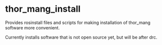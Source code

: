 # thor_mang_install
Provides rosinstall files and scripts for making installation of thor_mang software more convenient.

Currently installs software that is not open source yet, but will be after drc.
